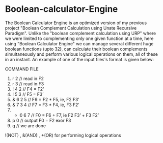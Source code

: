 # Boolean-calculator-Engine
The Boolean Calculator Engine is an optimized version of my previous project "Boolean Complement Calculation using Unate Recursive Paradigm". Unlike the "boolean complement calculation using URP" where we were limited to complementing only one given function at a time, here using "Boolean Calculator Engine" we can manage several different huge boolean functions (upto 32), can calculate their boolean complements simultaneously and perform various logical operations on them, all of these in an instant. An example of one of the input files's format is given below:

COMMAND FILE
1.  r 2 // read in F2
2.  r 3 // read in F3
3.  ! 4 2 // F4 = F2’
4.  ! 5 3 // F5 = F3’
5.  & 6 2 5 // F6 = F2 * F5, ie, F2 F3’
6.  & 7 3 4 // F7 = F3 * F4, ie, F3 F2’
7.  + 0 6 7 // F0 = F6 + F7, ie F2 F3’ + F3 F2’
8.  p 0 // output F0 = F2 exor F3
9.  q // we are done

!(NOT) , &(AND) , +(OR) for performing logical operations



